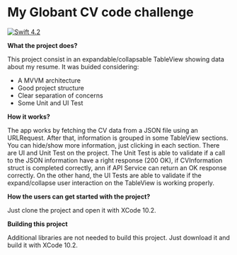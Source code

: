 # My Globant CV code challenge

[![Swift 4.2](https://img.shields.io/badge/Swift-4.2-orange.svg?style=flat)](https://swift.org/download/) 

**What the project does?**

This project consist in an expandable/collapsable TableView showing data about my resume. It was buided considering:

- A MVVM architecture
- Good project structure
- Clear separation of concerns
- Some Unit and UI Test

**How it works?**

The app works by fetching the CV data from a JSON file using an URLRequest. After that, information is grouped in some TableView sections.
You can hide/show more information, just clicking in each section.
There are UI and Unit Test on the project. 
The Unit Test is able to validate if a call to the JSON information have a right response (200 OK), if CVInformation struct is completed correctly, ann if API Service can return an OK response correctly.
On the other hand, the UI Tests are able to validate if the expand/collapse user interaction on the TableView is working properly.

**How the users can get started with the project?**

Just clone the project and open it with XCode 10.2.

**Building this project**

Additional libraries are not needed to build this project. Just download it and build it with XCode 10.2.
